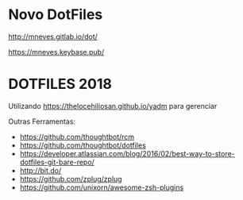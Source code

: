 # Novo DotFiles

http://mneves.gitlab.io/dot/

https://mneves.keybase.pub/

# DOTFILES 2018

Utilizando https://thelocehiliosan.github.io/yadm para gerenciar

Outras Ferramentas:

* https://github.com/thoughtbot/rcm
* https://github.com/thoughtbot/dotfiles
* https://developer.atlassian.com/blog/2016/02/best-way-to-store-dotfiles-git-bare-repo/
* http://bit.do/
* https://github.com/zplug/zplug
* https://github.com/unixorn/awesome-zsh-plugins
